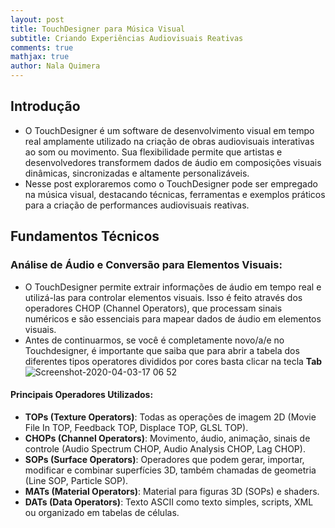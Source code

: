 ```yaml
---
layout: post
title: TouchDesigner para Música Visual
subtitle: Criando Experiências Audiovisuais Reativas
comments: true
mathjax: true
author: Nala Quimera
---
```


## Introdução
- O TouchDesigner é um software de desenvolvimento visual em tempo real amplamente utilizado na criação de obras audiovisuais interativas ao som ou movimento. Sua flexibilidade permite que artistas e desenvolvedores transformem dados de áudio em composições visuais dinâmicas, sincronizadas e altamente personalizáveis. 
- Nesse post exploraremos como o TouchDesigner pode ser empregado na música visual, destacando técnicas, ferramentas e exemplos práticos para a criação de performances audiovisuais reativas.

## Fundamentos Técnicos
### Análise de Áudio e Conversão para Elementos Visuais:
- O TouchDesigner permite extrair informações de áudio em tempo real e utilizá-las para controlar elementos visuais. Isso é feito através dos operadores CHOP (Channel Operators), que processam sinais numéricos e são essenciais para mapear dados de áudio em elementos visuais.
- Antes de continuarmos, se você é completamente novo/a/e no Touchdesigner, é importante que saiba que para abrir a tabela dos diferentes tipos operatores divididos por cores basta clicar na tecla **Tab** 
![Screenshot-2020-04-03-17 06 52](https://github.com/user-attachments/assets/04929801-2861-4a9f-a142-421ca662b6ca)

#### Principais Operadores Utilizados:
- **TOPs (Texture Operators)**: Todas as operações de imagem 2D (Movie File In TOP, Feedback TOP, Displace TOP, GLSL TOP).
- **CHOPs (Channel Operators)**: Movimento, áudio, animação, sinais de controle (Audio Spectrum CHOP, Audio Analysis CHOP, Lag CHOP).
- **SOPs (Surface Operators)**: Operadores que podem gerar, importar, modificar e combinar superfícies 3D, também chamadas de geometria (Line SOP, Particle SOP).
- **MATs (Material Operators)**: Material para figuras 3D (SOPs) e shaders.
- **DATs (Data Operators)**: Texto ASCII como texto simples, scripts, XML ou organizado em tabelas de células.


